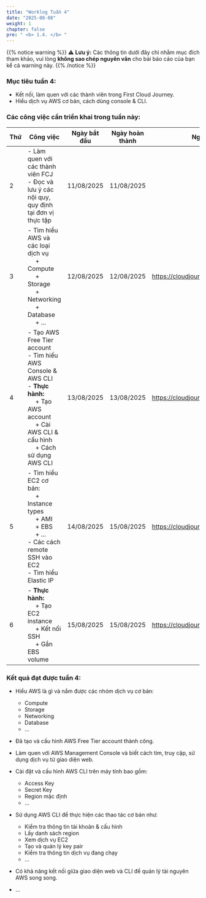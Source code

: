 ```yaml
---
title: "Worklog Tuần 4"
date: "2025-08-08"
weight: 1
chapter: false
pre: " <b> 1.4. </b> "
---
```


{{% notice warning %}}
⚠️ **Lưu ý:** Các thông tin dưới đây chỉ nhằm mục đích tham khảo, vui lòng **không sao chép nguyên văn** cho bài báo cáo của bạn kể cả warning này.
{{% /notice %}}

### Mục tiêu tuần 4:

- Kết nối, làm quen với các thành viên trong First Cloud Journey.
- Hiểu dịch vụ AWS cơ bản, cách dùng console & CLI.

### Các công việc cần triển khai trong tuần này:

| Thứ | Công việc                                                                                                                                                                                   | Ngày bắt đầu | Ngày hoàn thành | Nguồn tài liệu                            |
| --- | ------------------------------------------------------------------------------------------------------------------------------------------------------------------------------------------- | ------------ | --------------- | ----------------------------------------- |
| 2   | - Làm quen với các thành viên FCJ <br> - Đọc và lưu ý các nội quy, quy định tại đơn vị thực tập                                                                                             | 11/08/2025   | 11/08/2025      |
| 3   | - Tìm hiểu AWS và các loại dịch vụ <br>&emsp; + Compute <br>&emsp; + Storage <br>&emsp; + Networking <br>&emsp; + Database <br>&emsp; + ... <br>                                            | 12/08/2025   | 12/08/2025      | <https://cloudjourney.awsstudygroup.com/> |
| 4   | - Tạo AWS Free Tier account <br> - Tìm hiểu AWS Console & AWS CLI <br> - **Thực hành:** <br>&emsp; + Tạo AWS account <br>&emsp; + Cài AWS CLI & cấu hình <br> &emsp; + Cách sử dụng AWS CLI | 13/08/2025   | 13/08/2025      | <https://cloudjourney.awsstudygroup.com/> |
| 5   | - Tìm hiểu EC2 cơ bản: <br>&emsp; + Instance types <br>&emsp; + AMI <br>&emsp; + EBS <br>&emsp; + ... <br> - Các cách remote SSH vào EC2 <br> - Tìm hiểu Elastic IP <br>                    | 14/08/2025   | 15/08/2025      | <https://cloudjourney.awsstudygroup.com/> |
| 6   | - **Thực hành:** <br>&emsp; + Tạo EC2 instance <br>&emsp; + Kết nối SSH <br>&emsp; + Gắn EBS volume                                                                                         | 15/08/2025   | 15/08/2025      | <https://cloudjourney.awsstudygroup.com/> |

### Kết quả đạt được tuần 4:

- Hiểu AWS là gì và nắm được các nhóm dịch vụ cơ bản:

  - Compute
  - Storage
  - Networking
  - Database
  - ...

- Đã tạo và cấu hình AWS Free Tier account thành công.

- Làm quen với AWS Management Console và biết cách tìm, truy cập, sử dụng dịch vụ từ giao diện web.

- Cài đặt và cấu hình AWS CLI trên máy tính bao gồm:

  - Access Key
  - Secret Key
  - Region mặc định
  - ...

- Sử dụng AWS CLI để thực hiện các thao tác cơ bản như:

  - Kiểm tra thông tin tài khoản & cấu hình
  - Lấy danh sách region
  - Xem dịch vụ EC2
  - Tạo và quản lý key pair
  - Kiểm tra thông tin dịch vụ đang chạy
  - ...

- Có khả năng kết nối giữa giao diện web và CLI để quản lý tài nguyên AWS song song.
- ...
